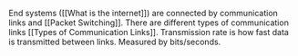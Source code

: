 End systems ([[What is the internet]]) are connected by communication links and [[Packet Switching]].
There are different types of communication links [[Types of Communication Links]].
Transmission rate is how fast data is transmitted between links. Measured by bits/seconds.

